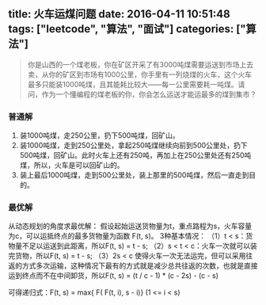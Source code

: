 title: 火车运煤问题
date: 2016-04-11 10:51:48
tags: ["leetcode", "算法", "面试"]
categories: ["算法"]
---
> 你是山西的一个煤老板，你在矿区开采了有3000吨煤需要运送到市场上去卖，从你的矿区到市场有1000公里，你手里有一列烧煤的火车，这个火车最多只能装1000吨煤，且其能耗比较大——每一公里需要耗一吨煤。请问，作为一个懂编程的煤老板的你，你会怎么运送才能运最多的煤到集市？

### 普通解

1. 装1000吨煤，走250公里，扔下500吨煤，回矿山。
2. 装1000吨煤，走到250公里处，拿起250吨煤继续向前到500公里处，扔下500吨煤，回矿山。此时火车上还有250吨，再加上在250公里处还有250吨煤，所以，火车是可以回矿山的。
3. 装上最后1000吨煤，走到500公里处，装上那里的500吨煤，然后一直走到目的。

### 最优解

从动态规划的角度求最优解：
假设起始运送货物量为t，重点路程为s，火车容量为c，可以运抵终点的最多货物量为函数 F(t, s)。
3种基本情况：
（1）t < s：货物量不足以运送到此距离，所以F(t, s) = t - s;
（2）s < t < c：火车一次就可以装完货物，所以F(t, s) = t - s;
（3）2s < c 使得火车一次无法运完，但可以采用往返的方式多次运输，这种情况下最有的方式就是减少总共往返的次数，也就是直接运到终点而不在中间卸货，所以F(t, s) = (t / c - 1) * (c - 2s) - (c - s)

可得递归式：F(t, s) = max{ F( F(t, i), s - i)}  (1 <= i < s)
